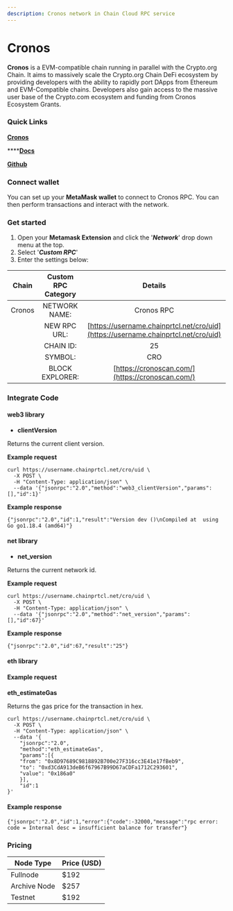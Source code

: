 ```yaml
---
description: Cronos network in Chain Cloud RPC service
---
```


# Cronos

**Cronos** is a EVM-compatible chain running in parallel with the Crypto.org Chain. It aims to massively scale the Crypto.org Chain DeFi ecosystem by providing developers with the ability to rapidly port DApps from Ethereum and EVM-Compatible chains. Developers also gain access to the massive user base of the Crypto.com ecosystem and funding from Cronos Ecosystem Grants.

### **Quick Links**[​](https://docs.chain.com/docs/cloud/supported-chains/cronos/#quick-links) <a href="#quick-links" id="quick-links"></a>

****[**Cronos**](https://cronos.org/)****

****[**Docs**](https://docs.cronos.org/getting-started/readme)**​**

****[**Github**](https://github.com/crypto-org-chain/cronos)****

### Connect wallet[​](https://docs.chain.com/docs/cloud/supported-chains/cronos/#connect-wallet) <a href="#connect-wallet" id="connect-wallet"></a>

You can set up your **MetaMask wallet** to connect to Cronos RPC. You can then perform transactions and interact with the network.

### Get started[​](https://docs.chain.com/docs/cloud/supported-chains/cronos/#get-started) <a href="#get-started" id="get-started"></a>

1. Open your **Metamask Extension** and click the '_**Network**_' drop down menu at the top.
2. Select '_**Custom RPC**_'
3. Enter the settings below:

| Chain  | Custom RPC Category |                                   Details                                    |
| :----: | :-----------------: | :--------------------------------------------------------------------------: |
| Cronos |    NETWORK NAME:    |                                  Cronos RPC                                  |
|        |    NEW RPC URL:     | [https://username.chainprtcl.net/cro/uid](https://username.chainprtcl.net/cro/uid) |
|        |      CHAIN ID:      |                                      25                                      |
|        |       SYMBOL:       |                                     CRO                                      |
|        |   BLOCK EXPLORER:   |               [https://cronoscan.com/](https://cronoscan.com/)               |

### Integrate Code[​](https://docs.chain.com/docs/cloud/supported-chains/cronos/#gnosis-1) <a href="#gnosis-1" id="gnosis-1"></a>

#### web3 library[​](https://docs.chain.com/docs/cloud/supported-chains/cronos/#web3-library) <a href="#web3-library" id="web3-library"></a>

* **clientVersion**

Returns the current client version.

**Example request**[**​**](https://docs.chain.com/docs/cloud/supported-chains/cronos/#example-request)

```
curl https://username.chainprtcl.net/cro/uid \
  -X POST \
  -H "Content-Type: application/json" \
  --data '{"jsonrpc":"2.0","method":"web3_clientVersion","params":[],"id":1}'
```

**Example response**[**​**](https://docs.chain.com/docs/cloud/supported-chains/cronos/#example-response)

```
{"jsonrpc":"2.0","id":1,"result":"Version dev ()\nCompiled at  using Go go1.18.4 (amd64)"}
```

#### net library[​](https://docs.chain.com/docs/cloud/supported-chains/cronos/#net-library) <a href="#net-library" id="net-library"></a>

* **net\_version**

Returns the current network id.

**Example request**[**​**](https://docs.chain.com/docs/cloud/supported-chains/cronos/#example-request-1)

```
curl https://username.chainprtcl.net/cro/uid \
  -X POST \
  -H "Content-Type: application/json" \
  --data '{"jsonrpc":"2.0","method":"net_version","params":[],"id":67}'
```

**Example response**[**​**](https://docs.chain.com/docs/cloud/supported-chains/cronos/#example-response-1)

```
{"jsonrpc":"2.0","id":67,"result":"25"}
```

#### eth library[​](https://docs.chain.com/docs/cloud/supported-chains/cronos/#eth-library) <a href="#eth-library" id="eth-library"></a>

#### Example request[​](https://docs.chain.com/docs/cloud/supported-chains/cronos/#example-request-2) <a href="#example-request-2" id="example-request-2"></a>

**eth\_estimateGas**

Returns the gas price for the transaction in hex.

```
curl https://username.chainprtcl.net/cro/uid \
  -X POST \
  -H "Content-Type: application/json" \
  --data '{
    "jsonrpc":"2.0",
    "method":"eth_estimateGas",
    "params":[{
    "from": "0x8D97689C9818892B700e27F316cc3E41e17fBeb9",
    "to": "0xd3CdA913deB6f67967B99D67aCDFa1712C293601",
    "value": "0x186a0"
    }],
    "id":1
}'
```

#### Example response[​](https://docs.chain.com/docs/cloud/supported-chains/cronos/#example-response-2) <a href="#example-response-2" id="example-response-2"></a>

```
{"jsonrpc":"2.0","id":1,"error":{"code":-32000,"message":"rpc error: code = Internal desc = insufficient balance for transfer"}
```

### Pricing[​](https://docs.chain.com/docs/cloud/supported-chains/cronos/#pricing) <a href="#pricing" id="pricing"></a>

| Node Type             | Price (USD)          |
| --------------------- | ---------------------|
| Fullnode              | $192                 |
| Archive Node          | $257                 |
| Testnet               | $192                 |